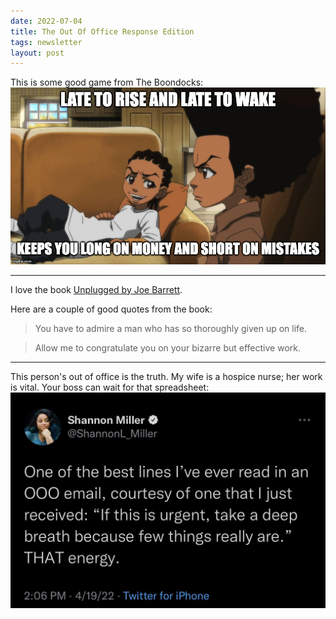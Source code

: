 ```yaml
---
date: 2022-07-04
title: The Out Of Office Response Edition
tags: newsletter
layout: post
---
```


This is some good game from The Boondocks:![rileyfreeman.jpeg](https://raw.githubusercontent.com/muneer78/muneer78.github.io/master/images/rileyfreeman.jpeg)

---

I love the book [Unplugged by Joe Barrett](https://bookshop.org/books/unplugged-9781684334926/9781684334926). 

Here are a couple of good quotes from the book:

> You have to admire a man who has so thoroughly given up on life.

> Allow me to congratulate you on your bizarre but effective work.

---

This person's out of office is the truth. My wife is a hospice nurse; her work is vital. Your boss can wait for that spreadsheet:![ooo.jpeg](https://raw.githubusercontent.com/muneer78/muneer78.github.io/master/images/ooo.jpeg)
